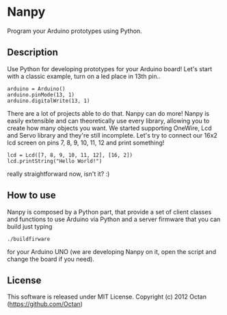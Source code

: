 Nanpy
=====

Program your Arduino prototypes using Python.

Description
-----------

Use Python for developing prototypes for your Arduino board!
Let's start with a classic example, turn on a led place in 13th pin..

	arduino = Arduino()
	arduino.pinMode(13, 1)
	arduino.digitalWrite(13, 1)

There are a lot of projects able to do that. Nanpy can do more! 
Nanpy is easily extensible and can theoretically use every library, allowing you to create how many objects you want.
We started supporting OneWire, Lcd and Servo library and they're still incomplete.
Let's try to connect our 16x2 lcd screen on pins 7, 8, 9, 10, 11, 12 and print something!

	lcd = Lcd([7, 8, 9, 10, 11, 12], [16, 2])
	lcd.printString("Hello World!")

really straightforward now, isn't it? :)

How to use
----------

Nanpy is composed by a Python part, that provide a set of client classes and functions to use Arduino via Python 
and a server firmware that you can build just typing

	./buildfirware

for your Arduino UNO (we are developing Nanpy on it, open the script and change the board if you need).

License
-------

This software is released under MIT License. Copyright (c) 2012 Octan (https://github.com/Octan)
